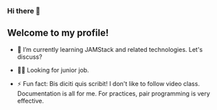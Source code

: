 ### Hi there 👋

## Welcome to my profile!

- 🌱 I’m currently learning JAMStack and related technologies. Let's discuss?

- 👨‍💼 Looking for junior job.

- ⚡ Fun fact: Bis diciti quis scribit! I don't like to follow video class. Documentation is all for me. For practices, pair programming is very effective.

<!--
**FcoMarcosMAbreu/FcoMarcosMAbreu** is a ✨ _special_ ✨ repository because its `README.md` (this file) appears on your GitHub profile.

Here are some ideas to get you started:

- 🔭 I’m currently working on ...
- 🌱 I’m currently learning ...
- 👯 I’m looking to collaborate on ...
- 🤔 I’m looking for help with ...
- 💬 Ask me about ...
- 📫 How to reach me: ...
- 😄 Pronouns: ...
- ⚡ Fun fact: ...
-->
